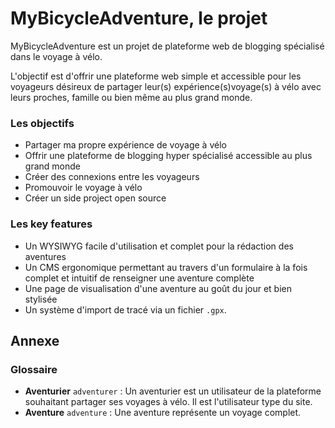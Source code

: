 # MyBicycleAdventure, le projet
MyBicycleAdventure est un projet de plateforme web de blogging spécialisé dans le voyage à vélo.   

L'objectif est d'offrir une plateforme web simple et accessible pour les voyageurs désireux de partager leur(s) expérience(s)voyage(s) à vélo avec leurs proches, famille ou bien même au plus grand monde.

### Les objectifs 
- Partager ma propre expérience de voyage à vélo
- Offrir une plateforme de blogging hyper spécialisé accessible au plus grand monde
- Créer des connexions entre les voyageurs
- Promouvoir le voyage à vélo
- Créer un side project open source

### Les key features
- Un WYSIWYG facile d'utilisation et complet pour la rédaction des aventures
- Un CMS ergonomique permettant au travers d'un formulaire à la fois complet et intuitif de renseigner une aventure complète
- Une page de visualisation d'une aventure au goût du jour et bien stylisée
- Un système d'import de tracé via un fichier `.gpx`.


## Annexe

### Glossaire 
- **Aventurier** `adventurer` : Un aventurier est un utilisateur de la plateforme souhaitant partager ses voyages à vélo. Il est l'utilisateur type du site.
- **Aventure** `adventure` : Une aventure représente un voyage complet.

